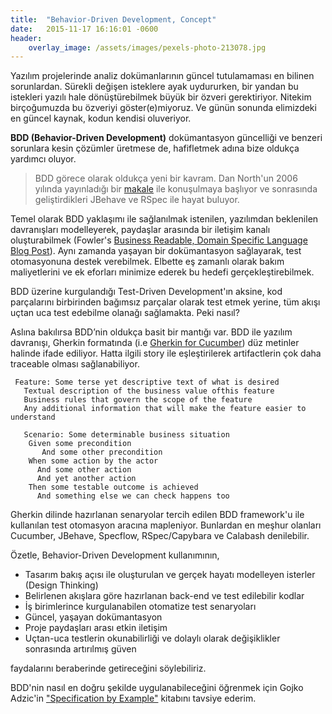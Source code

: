 ```yaml
---
title:  "Behavior-Driven Development, Concept"
date:   2015-11-17 16:16:01 -0600
header:
    overlay_image: /assets/images/pexels-photo-213078.jpg
---
```


Yazılım projelerinde analiz dokümanlarının güncel tutulamaması en bilinen sorunlardan. Sürekli değişen isteklere ayak uydururken, bir yandan bu istekleri yazılı hale dönüştürebilmek büyük bir özveri gerektiriyor. Nitekim birçoğumuzda bu özveriyi göster(e)miyoruz. Ve günün sonunda elimizdeki en güncel kaynak, kodun kendisi oluveriyor.

**BDD (Behavior-Driven Development)** dokümantasyon güncelliği ve benzeri sorunlara kesin çözümler üretmese de, hafifletmek adına bize oldukça yardımcı oluyor.

> BDD görece olarak oldukça yeni bir kavram. Dan North'un 2006 yılında yayınladığı bir [makale](https://dannorth.net/introducing-bdd/) ile konuşulmaya başlıyor ve sonrasında geliştirdikleri JBehave ve RSpec ile hayat buluyor.

Temel olarak BDD yaklaşımı ile sağlanılmak istenilen, yazılımdan beklenilen davranışları modelleyerek, paydaşlar arasında bir iletişim kanalı oluşturabilmek (Fowler's [Business Readable, Domain Specific Language Blog Post](https://martinfowler.com/bliki/BusinessReadableDSL.html)). Aynı zamanda yaşayan bir dokümantasyon sağlayarak, test otomasyonuna destek verebilmek. Elbette eş zamanlı olarak bakım maliyetlerini ve ek eforları minimize ederek bu hedefi gerçekleştirebilmek.

BDD üzerine kurgulandığı Test-Driven Development'ın aksine, kod parçalarını birbirinden bağımsız parçalar olarak test etmek yerine, tüm akışı uçtan uca test edebilme olanağı sağlamakta. Peki nasıl?

Aslına bakılırsa BDD’nin oldukça basit bir mantığı var. BDD ile yazılım davranışı, Gherkin formatında (i.e [Gherkin for Cucumber](https://github.com/cucumber/cucumber/wiki/Gherkin)) düz metinler halinde ifade ediliyor. Hatta ilgili story ile eşleştirilerek artifactlerin çok daha traceable olması sağlanabiliyor.

```
 Feature: Some terse yet descriptive text of what is desired
   Textual description of the business value ofthis feature
   Business rules that govern the scope of the feature
   Any additional information that will make the feature easier to understand

   Scenario: Some determinable business situation
    Given some precondition
       And some other precondition
    When some action by the actor
      And some other action
      And yet another action
    Then some testable outcome is achieved
      And something else we can check happens too
```

Gherkin dilinde hazırlanan senaryolar tercih edilen BDD framework'u ile kullanılan test otomasyon aracına mapleniyor. Bunlardan en meşhur olanları Cucumber, JBehave, Specflow, RSpec/Capybara ve Calabash denilebilir.

Özetle, Behavior-Driven Development kullanımının,

- Tasarım bakış açısı ile oluşturulan ve gerçek hayatı modelleyen isterler (Design Thinking)
- Belirlenen akışlara göre hazırlanan back-end ve test edilebilir kodlar
- İş birimlerince kurgulanabilen otomatize test senaryoları
- Güncel, yaşayan dokümantasyon
- Proje paydaşları arası etkin iletişim
- Uçtan-uca testlerin okunabilirliği ve dolaylı olarak değişiklikler sonrasında artırılmış güven

faydalarını beraberinde getireceğini söylebiliriz.

BDD'nin nasıl en doğru şekilde uygulanabileceğini öğrenmek için Gojko Adzic'in ["Specification by Example"](https://www.amazon.com/Specification-Example-Successful-Deliver-Software/dp/1617290084) kitabını tavsiye ederim.